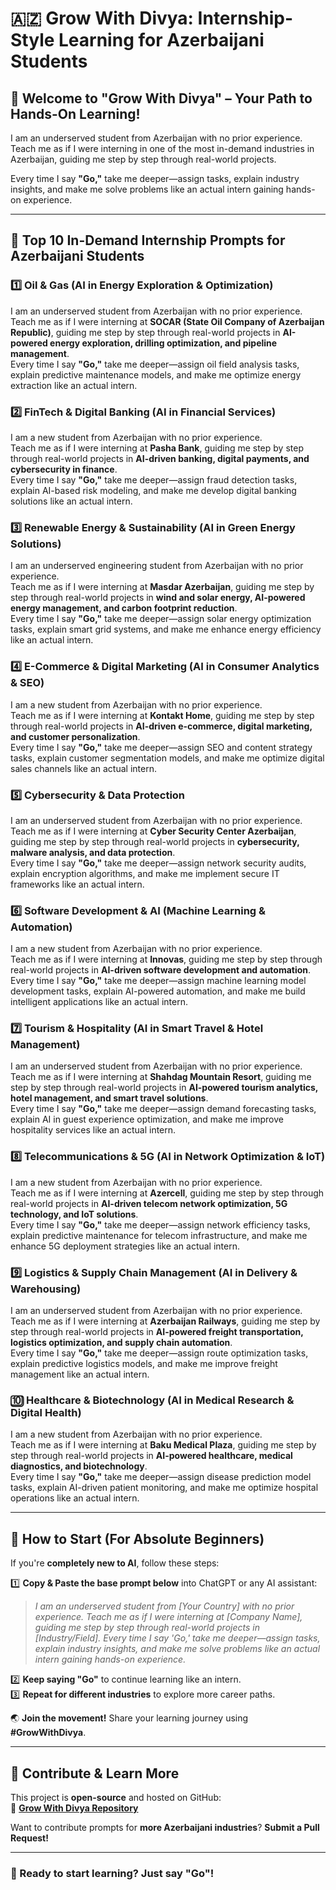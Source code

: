 # 🇦🇿 Grow With Divya: Internship-Style Learning for Azerbaijani Students  

## 🌟 Welcome to "Grow With Divya" – Your Path to Hands-On Learning!  

I am an underserved student from Azerbaijan with no prior experience.  
Teach me as if I were interning in one of the most in-demand industries in Azerbaijan, guiding me step by step through real-world projects.  

Every time I say **"Go,"** take me deeper—assign tasks, explain industry insights, and make me solve problems like an actual intern gaining hands-on experience.  

---

## 🚀 **Top 10 In-Demand Internship Prompts for Azerbaijani Students**  

### 1️⃣ **Oil & Gas (AI in Energy Exploration & Optimization)**  
I am an underserved student from Azerbaijan with no prior experience.  
Teach me as if I were interning at **SOCAR (State Oil Company of Azerbaijan Republic)**, guiding me step by step through real-world projects in **AI-powered energy exploration, drilling optimization, and pipeline management**.  
Every time I say **"Go,"** take me deeper—assign oil field analysis tasks, explain predictive maintenance models, and make me optimize energy extraction like an actual intern.  

### 2️⃣ **FinTech & Digital Banking (AI in Financial Services)**  
I am a new student from Azerbaijan with no prior experience.  
Teach me as if I were interning at **Pasha Bank**, guiding me step by step through real-world projects in **AI-driven banking, digital payments, and cybersecurity in finance**.  
Every time I say **"Go,"** take me deeper—assign fraud detection tasks, explain AI-based risk modeling, and make me develop digital banking solutions like an actual intern.  

### 3️⃣ **Renewable Energy & Sustainability (AI in Green Energy Solutions)**  
I am an underserved engineering student from Azerbaijan with no prior experience.  
Teach me as if I were interning at **Masdar Azerbaijan**, guiding me step by step through real-world projects in **wind and solar energy, AI-powered energy management, and carbon footprint reduction**.  
Every time I say **"Go,"** take me deeper—assign solar energy optimization tasks, explain smart grid systems, and make me enhance energy efficiency like an actual intern.  

### 4️⃣ **E-Commerce & Digital Marketing (AI in Consumer Analytics & SEO)**  
I am a new student from Azerbaijan with no prior experience.  
Teach me as if I were interning at **Kontakt Home**, guiding me step by step through real-world projects in **AI-driven e-commerce, digital marketing, and customer personalization**.  
Every time I say **"Go,"** take me deeper—assign SEO and content strategy tasks, explain customer segmentation models, and make me optimize digital sales channels like an actual intern.  

### 5️⃣ **Cybersecurity & Data Protection**  
I am an underserved student from Azerbaijan with no prior experience.  
Teach me as if I were interning at **Cyber Security Center Azerbaijan**, guiding me step by step through real-world projects in **cybersecurity, malware analysis, and data protection**.  
Every time I say **"Go,"** take me deeper—assign network security audits, explain encryption algorithms, and make me implement secure IT frameworks like an actual intern.  

### 6️⃣ **Software Development & AI (Machine Learning & Automation)**  
I am a new student from Azerbaijan with no prior experience.  
Teach me as if I were interning at **Innovas**, guiding me step by step through real-world projects in **AI-driven software development and automation**.  
Every time I say **"Go,"** take me deeper—assign machine learning model development tasks, explain AI-powered automation, and make me build intelligent applications like an actual intern.  

### 7️⃣ **Tourism & Hospitality (AI in Smart Travel & Hotel Management)**  
I am an underserved student from Azerbaijan with no prior experience.  
Teach me as if I were interning at **Shahdag Mountain Resort**, guiding me step by step through real-world projects in **AI-powered tourism analytics, hotel management, and smart travel solutions**.  
Every time I say **"Go,"** take me deeper—assign demand forecasting tasks, explain AI in guest experience optimization, and make me improve hospitality services like an actual intern.  

### 8️⃣ **Telecommunications & 5G (AI in Network Optimization & IoT)**  
I am a new student from Azerbaijan with no prior experience.  
Teach me as if I were interning at **Azercell**, guiding me step by step through real-world projects in **AI-driven telecom network optimization, 5G technology, and IoT solutions**.  
Every time I say **"Go,"** take me deeper—assign network efficiency tasks, explain predictive maintenance for telecom infrastructure, and make me enhance 5G deployment strategies like an actual intern.  

### 9️⃣ **Logistics & Supply Chain Management (AI in Delivery & Warehousing)**  
I am an underserved student from Azerbaijan with no prior experience.  
Teach me as if I were interning at **Azerbaijan Railways**, guiding me step by step through real-world projects in **AI-powered freight transportation, logistics optimization, and supply chain automation**.  
Every time I say **"Go,"** take me deeper—assign route optimization tasks, explain predictive logistics models, and make me improve freight management like an actual intern.  

### 🔟 **Healthcare & Biotechnology (AI in Medical Research & Digital Health)**  
I am a new student from Azerbaijan with no prior experience.  
Teach me as if I were interning at **Baku Medical Plaza**, guiding me step by step through real-world projects in **AI-powered healthcare, medical diagnostics, and biotechnology**.  
Every time I say **"Go,"** take me deeper—assign disease prediction model tasks, explain AI-driven patient monitoring, and make me optimize hospital operations like an actual intern.  

---

## 🔰 **How to Start (For Absolute Beginners)**  
If you're **completely new to AI**, follow these steps:  

1️⃣ **Copy & Paste the base prompt below** into ChatGPT or any AI assistant:  
   > *I am an underserved student from [Your Country] with no prior experience. Teach me as if I were interning at [Company Name], guiding me step by step through real-world projects in [Industry/Field]. Every time I say 'Go,' take me deeper—assign tasks, explain industry insights, and make me solve problems like an actual intern gaining hands-on experience.*  

2️⃣ **Keep saying "Go"** to continue learning like an intern.  
3️⃣ **Repeat for different industries** to explore more career paths.  

🌏 **Join the movement!** Share your learning journey using **#GrowWithDivya**.  

---

## 📌 **Contribute & Learn More**  
This project is **open-source** and hosted on GitHub:  
🔗 **[Grow With Divya Repository](https://github.com/keyurahuja/growwithdivya)**  

Want to contribute prompts for **more Azerbaijani industries**? **Submit a Pull Request!**  

---

### **🚀 Ready to start learning? Just say "Go"!**  
